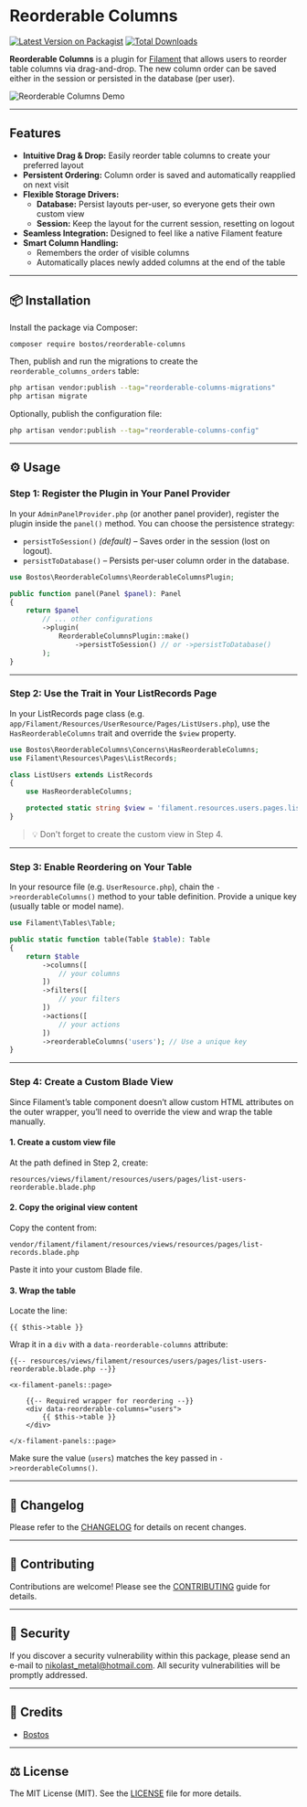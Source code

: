 # Reorderable Columns

[![Latest Version on Packagist](https://img.shields.io/packagist/v/bostos/reorderable-columns.svg?style=flat-square)](https://packagist.org/packages/bostos/reorderable-columns)
[![Total Downloads](https://img.shields.io/packagist/dt/bostos/reorderable-columns.svg?style=flat-square)](https://packagist.org/packages/bostos/reorderable-columns)

**Reorderable Columns** is a plugin for [Filament](https://filamentphp.com/) that allows users to reorder table columns via drag-and-drop. The new column order can be saved either in the session or persisted in the database (per user).

![Reorderable Columns Demo](https://s14.gifyu.com/images/bx5MZ.gif)

---

## Features

- **Intuitive Drag & Drop:** Easily reorder table columns to create your preferred layout
- **Persistent Ordering:** Column order is saved and automatically reapplied on next visit
- **Flexible Storage Drivers:**
  - **Database:** Persist layouts per-user, so everyone gets their own custom view
  - **Session:** Keep the layout for the current session, resetting on logout
- **Seamless Integration:** Designed to feel like a native Filament feature
- **Smart Column Handling:**
  - Remembers the order of visible columns
  - Automatically places newly added columns at the end of the table

---

## 📦 Installation

Install the package via Composer:

```bash
composer require bostos/reorderable-columns
```

Then, publish and run the migrations to create the `reorderable_columns_orders` table:

```bash
php artisan vendor:publish --tag="reorderable-columns-migrations"
php artisan migrate
```

Optionally, publish the configuration file:

```bash
php artisan vendor:publish --tag="reorderable-columns-config"
```

---

## ⚙️ Usage

### Step 1: Register the Plugin in Your Panel Provider

In your `AdminPanelProvider.php` (or another panel provider), register the plugin inside the `panel()` method. You can choose the persistence strategy:

- `persistToSession()` *(default)* – Saves order in the session (lost on logout).
- `persistToDatabase()` – Persists per-user column order in the database.

```php
use Bostos\ReorderableColumns\ReorderableColumnsPlugin;

public function panel(Panel $panel): Panel
{
    return $panel
        // ... other configurations
        ->plugin(
            ReorderableColumnsPlugin::make()
                ->persistToSession() // or ->persistToDatabase()
        );
}
```

---

### Step 2: Use the Trait in Your ListRecords Page

In your ListRecords page class (e.g. `app/Filament/Resources/UserResource/Pages/ListUsers.php`), use the `HasReorderableColumns` trait and override the `$view` property.

```php
use Bostos\ReorderableColumns\Concerns\HasReorderableColumns;
use Filament\Resources\Pages\ListRecords;

class ListUsers extends ListRecords
{
    use HasReorderableColumns;

    protected static string $view = 'filament.resources.users.pages.list-users';
}
```

> 💡 Don't forget to create the custom view in Step 4.

---

### Step 3: Enable Reordering on Your Table

In your resource file (e.g. `UserResource.php`), chain the `->reorderableColumns()` method to your table definition. Provide a unique key (usually table or model name).

```php
use Filament\Tables\Table;

public static function table(Table $table): Table
{
    return $table
        ->columns([
            // your columns
        ])
        ->filters([
            // your filters
        ])
        ->actions([
            // your actions
        ])
        ->reorderableColumns('users'); // Use a unique key
}
```

---

### Step 4: Create a Custom Blade View

Since Filament’s table component doesn’t allow custom HTML attributes on the outer wrapper, you’ll need to override the view and wrap the table manually.

#### 1. Create a custom view file

At the path defined in Step 2, create:

```
resources/views/filament/resources/users/pages/list-users-reorderable.blade.php
```

#### 2. Copy the original view content

Copy the content from:

```
vendor/filament/filament/resources/views/resources/pages/list-records.blade.php
```

Paste it into your custom Blade file.

#### 3. Wrap the table

Locate the line:

```blade
{{ $this->table }}
```

Wrap it in a `div` with a `data-reorderable-columns` attribute:

```blade
{{-- resources/views/filament/resources/users/pages/list-users-reorderable.blade.php --}}

<x-filament-panels::page>

    {{-- Required wrapper for reordering --}}
    <div data-reorderable-columns="users">
        {{ $this->table }}
    </div>

</x-filament-panels::page>
```

Make sure the value (`users`) matches the key passed in `->reorderableColumns()`.

---

## 📝 Changelog

Please refer to the [CHANGELOG](https://github.com/bostos/reorderable-columns/blob/main/CHANGELOG.md) for details on recent changes.

---

## 🤝 Contributing

Contributions are welcome! Please see the [CONTRIBUTING](https://github.com/bostos/reorderable-columns/blob/main/CONTRIBUTING.md) guide for details.

---

## 🔐 Security

If you discover a security vulnerability within this package, please send an e-mail to <nikolast_metal@hotmail.com>. All security vulnerabilities will be promptly addressed.

---

## 🧠 Credits

- [Bostos](https://github.com/bostos)

---

## ⚖️ License

The MIT License (MIT). See the [LICENSE](https://github.com/bostos/reorderable-columns/blob/main/LICENSE) file for more details.
